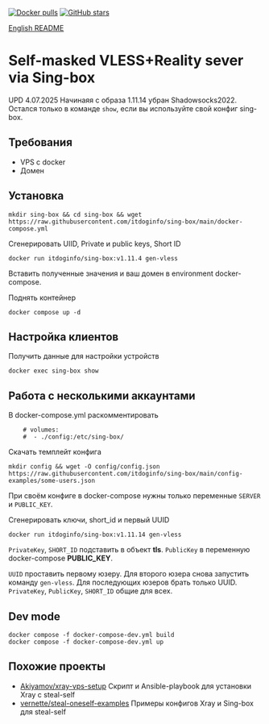 [![Docker pulls](https://img.shields.io/docker/pulls/itdoginfo/sing-box?logo=docker&style=flat-square)](https://hub.docker.com/r/itdoginfo/sing-box)
[![GitHub stars](https://img.shields.io/github/stars/itdoginfo/sing-box?logo=github&style=flat-square)](https://github.com/itdoginfo/sing-box/)

[English README](https://github.com/itdoginfo/sing-box/blob/main/README.EN.md)

# Self-masked VLESS+Reality sever via Sing-box

UPD 4.07.2025 Начинаяя с образа 1.11.14 убран Shadowsocks2022. Остался только в команде `show`, если вы используйте свой конфиг sing-box.

## Требования
- VPS с docker
- Домен

## Установка
```
mkdir sing-box && cd sing-box && wget https://raw.githubusercontent.com/itdoginfo/sing-box/main/docker-compose.yml
```

Сгенерировать UIID, Private и public keys, Short ID
```
docker run itdoginfo/sing-box:v1.11.4 gen-vless
```

Вставить полученные значения и ваш домен в environment docker-compose.

Поднять контейнер
```
docker compose up -d
```

## Настройка клиентов
Получить данные для настройки устройств
```
docker exec sing-box show
```

## Работа с несколькими аккаунтами
В docker-compose.yml раскомментировать
```
    # volumes:
    #  - ./config:/etc/sing-box/
```

Скачать темплейт конфига
```
mkdir config && wget -O config/config.json https://raw.githubusercontent.com/itdoginfo/sing-box/main/config-examples/some-users.json
```

При своём конфиге в docker-compose нужны только переменные `SERVER` и `PUBLIC_KEY`.

Сгенерировать ключи, short_id и первый UUID
```
docker run itdoginfo/sing-box:v1.11.14 gen-vless
```

`PrivateKey`, `SHORT_ID` подставить в объект **tls**.
`PublicKey` в переменную docker-compose **PUBLIC_KEY**.

`UUID` проставить первому юзеру. Для второго юзера снова запустить команду `gen-vless`. Для последующих юзеров брать только UUID. `PrivateKey`, `PublicKey`, `SHORT_ID` общие для всех.

## Dev mode
```
docker compose -f docker-compose-dev.yml build
docker compose -f docker-compose-dev.yml up
```

## Похожие проекты
- [Akiyamov/xray-vps-setup](https://github.com/Akiyamov/xray-vps-setup) Скрипт и Ansible-playbook для установки Xray с steal-self
- [vernette/steal-oneself-examples](https://github.com/vernette/steal-oneself-examples) Примеры конфигов Xray и Sing-box для steal-self